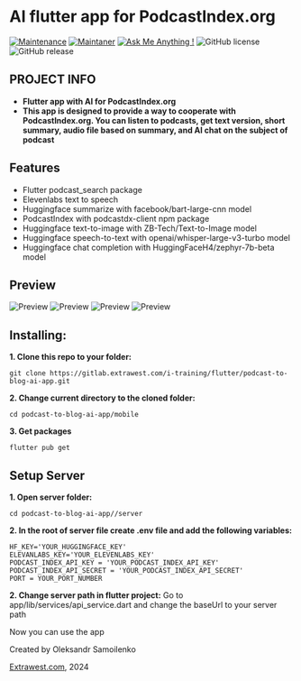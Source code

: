 #  AI flutter app for PodcastIndex.org
[![Maintenance](https://img.shields.io/badge/Maintained%3F-yes-green.svg)]()
[![Maintaner](https://img.shields.io/static/v1?label=Oleksandr%20Samoilenko&message=Maintainer&color=red)](mailto:oleksandr.samoilenko@extrawest.com)
[![Ask Me Anything !](https://img.shields.io/badge/Ask%20me-anything-1abc9c.svg)]()
![GitHub license](https://img.shields.io/github/license/Naereen/StrapDown.js.svg)
![GitHub release](https://img.shields.io/badge/release-v1.0.0-blue)

## PROJECT INFO
- **Flutter app with AI for PodcastIndex.org**
- **This app is designed to provide a way to cooperate with PodcastIndex.org. You can listen to podcasts, get text version, short summary, audio file based on summary, and AI chat on the subject of podcast**

## Features
- Flutter podcast_search package 
- Elevenlabs text to speech
- Huggingface summarize with facebook/bart-large-cnn model
- PodcastIndex with podcastdx-client npm package
- Huggingface text-to-image with ZB-Tech/Text-to-Image model
- Huggingface speech-to-text with openai/whisper-large-v3-turbo model
- Huggingface chat completion with HuggingFaceH4/zephyr-7b-beta model

## Preview
![Preview](https://github.com/extrawest/flutter-podcast-to-blog-ai-app/blob/main/demo/search.gif)
![Preview](https://github.com/extrawest/flutter-podcast-to-blog-ai-app/blob/main/demo/image_&_text.gif)
![Preview](https://github.com/extrawest/flutter-podcast-to-blog-ai-app/blob/main/demo/summry&audio.gif)
![Preview](https://github.com/extrawest/flutter-podcast-to-blog-ai-app/blob/main/demo/chat.gif)

## Installing:
**1. Clone this repo to your folder:**

```
git clone https://gitlab.extrawest.com/i-training/flutter/podcast-to-blog-ai-app.git
```

**2. Change current directory to the cloned folder:**

```
cd podcast-to-blog-ai-app/mobile
```

**3. Get packages**

```
flutter pub get
```
## Setup Server
**1. Open server folder:**

```
cd podcast-to-blog-ai-app//server
```

**2. In the root of server file create .env file and add the following variables:**

```
HF_KEY='YOUR_HUGGINGFACE_KEY'
ELEVANLABS_KEY='YOUR_ELEVENLABS_KEY'
PODCAST_INDEX_API_KEY = 'YOUR_PODCAST_INDEX_API_KEY'
PODCAST_INDEX_API_SECRET = 'YOUR_PODCAST_INDEX_API_SECRET'
PORT = YOUR_PORT_NUMBER
```


**2. Change server path in flutter project:**
Go to app/lib/services/api_service.dart and change the baseUrl to your server path

Now you can use the app


Created by Oleksandr Samoilenko

[Extrawest.com](https://www.extrawest.com), 2024


